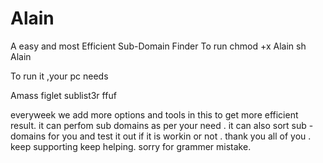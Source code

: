 # Alain
A easy and most Efficient Sub-Domain Finder
To run
chmod  +x Alain
sh Alain



 To run it ,your pc needs 
 
 Amass
 figlet
sublist3r
ffuf

everyweek we add more options and tools in this to get more efficient result.
it can perfom sub domains as per your need .
it can also sort sub -domains for you and test it out if it is workin or not
.
thank you all of you .
keep supporting keep helping. 
sorry for grammer mistake.
